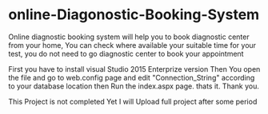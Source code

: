 # online-Diagonostic-Booking-System
Online diagnostic booking system will help you to book diagnostic center from your home, You can check where available your suitable time for your test, you do not need to go diagnostic center to book your appointment 

First you have to install visual Studio 2015 Enterprize version Then You open the file and go to web.config page and edit "Connection_String" according to your database location then Run the index.aspx page. thats it. Thank you.

This Project is not completed Yet I will Upload full project after some period

